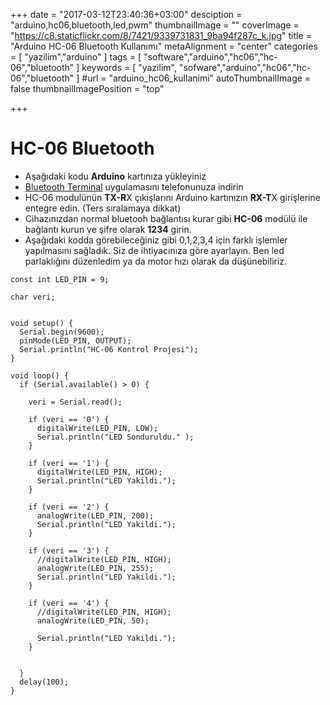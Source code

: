+++
date = "2017-03-12T23:40:36+03:00"
desciption = "arduino,hc06,bluetooth,led,pwm"
thumbnailImage = ""
coverImage = "https://c8.staticflickr.com/8/7421/9339731831_9ba94f287c_k.jpg"
title = "Arduino HC-06 Bluetooth Kullanımı"
metaAlignment = "center"
categories = [
  "yazilim","arduino"
]
tags = [
  "software","arduino","hc06","hc-06","bluetooth"
]
keywords = [
  "yazilim",
  "sofware","arduino","hc06","hc-06","bluetooth"
]
#url = "arduino_hc06_kullanimi"
autoThumbnailImage = false
thumbnailImagePosition = "top"

+++


# HC-06 Bluetooth

- Aşağıdaki kodu **Arduino** kartınıza yükleyiniz
- [Bluetooth Terminal](https://play.google.com/store/apps/details?id=Qwerty.BluetoothTerminal&hl=tr) uygulamasını telefonunuza indirin
- HC-06 modulünün **TX-R**X çıkışlarını Arduino kartınızın **RX-T**X girişlerine entegre edin. (Ters sıralamaya dikkat)
- Cihazınızdan normal bluetooh bağlantısı kurar gibi **HC-06** modülü ile bağlantı kurun ve şifre olarak **1234** girin.
- Aşağıdaki kodda görebileceğiniz gibi 0,1,2,3,4 için farklı işlemler yapılmasını sağladık. Siz de ihtiyacınıza göre ayarlayın. Ben led parlaklığını düzenledim ya da motor hızı olarak da düşünebiliriz.

```arduino
const int LED_PIN = 9;

char veri;


void setup() {
  Serial.begin(9600);
  pinMode(LED_PIN, OUTPUT);
  Serial.println("HC-06 Kontrol Projesi");
}

void loop() {
  if (Serial.available() > 0) {

    veri = Serial.read();

    if (veri == '0') {
      digitalWrite(LED_PIN, LOW);
      Serial.println("LED Sonduruldu." );
    }

    if (veri == '1') {
      digitalWrite(LED_PIN, HIGH);
      Serial.println("LED Yakildi.");
    }
    
    if (veri == '2') {
      analogWrite(LED_PIN, 200);
      Serial.println("LED Yakildi.");
    }
    
    if (veri == '3') {
      //digitalWrite(LED_PIN, HIGH);
      analogWrite(LED_PIN, 255);
      Serial.println("LED Yakildi.");
    }

    if (veri == '4') {
      //digitalWrite(LED_PIN, HIGH);
      analogWrite(LED_PIN, 50);

      Serial.println("LED Yakildi.");
    }


  }
  delay(100);
}
```